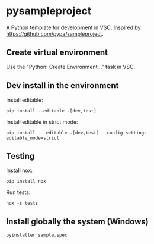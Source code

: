 # pysampleproject

A Python template for development in VSC. Inspired by https://github.com/pypa/sampleproject.

## Create virtual environment

Use the "Python: Create Environment..." task in VSC.

## Dev install in the environment

Install editable:

```shell
pip install --editable .[dev,test]
```

Install editable in strict mode:

```shell
pip install ---editable .[dev,test] --config-settings editable_mode=strict
```

## Testing

Install nox:

```shell
pip install nox
```

Run tests:
```shell
nox -s tests
```

## Install globally the system (Windows)

```shell
pyinstaller sample.spec
```
